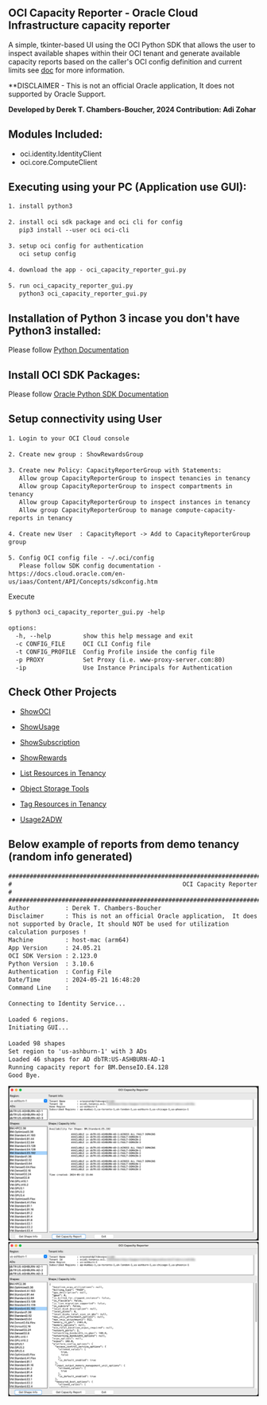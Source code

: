 ## OCI Capacity Reporter - Oracle Cloud Infrastructure capacity reporter

A simple, tkinter-based UI using the OCI Python SDK that allows the user to inspect available shapes within their OCI tenant and generate available
capacity reports based on the caller's OCI config definition and current limits see [doc](https://docs.oracle.com/en-us/iaas/Content/API/Concepts/sdkconfig.htm) for more information.

**DISCLAIMER - This is not an official Oracle application,  It does not supported by Oracle Support.

**Developed by Derek T. Chambers-Boucher, 2024 Contribution: Adi Zohar**

## Modules Included:
- oci.identity.IdentityClient
- oci.core.ComputeClient

## Executing using your PC (Application use GUI):
```
1. install python3
   
2. install oci sdk package and oci cli for config
   pip3 install --user oci oci-cli

3. setup oci config for authentication
   oci setup config

4. download the app - oci_capacity_reporter_gui.py

5. run oci_capacity_reporter_gui.py
   python3 oci_capacity_reporter_gui.py
```

## Installation of Python 3 incase you don't have Python3 installed:
Please follow [Python Documentation](https://docs.python.org/3/using/index.html)

## Install OCI SDK Packages:
Please follow [Oracle Python SDK Documentation](https://github.com/oracle/oci-python-sdk)


## Setup connectivity using User

```  
1. Login to your OCI Cloud console

2. Create new group : ShowRewardsGroup  

3. Create new Policy: CapacityReporterGroup with Statements:
   Allow group CapacityReporterGroup to inspect tenancies in tenancy
   Allow group CapacityReporterGroup to inspect compartments in tenancy
   Allow group CapacityReporterGroup to inspect instances in tenancy
   Allow group CapacityReporterGroup to manage compute-capacity-reports in tenancy

4. Create new User  : CapacityReport -> Add to CapacityReporterGroup group  

5. Config OCI config file - ~/.oci/config
   Please follow SDK config documentation - https://docs.cloud.oracle.com/en-us/iaas/Content/API/Concepts/sdkconfig.htm 
```

Execute  

```
$ python3 oci_capacity_reporter_gui.py -help  

options:
  -h, --help         show this help message and exit
  -c CONFIG_FILE     OCI CLI Config file
  -t CONFIG_PROFILE  Config Profile inside the config file
  -p PROXY           Set Proxy (i.e. www-proxy-server.com:80)
  -ip                Use Instance Principals for Authentication
```

## Check Other Projects

- [ShowOCI](https://github.com/oracle/oci-python-sdk/tree/master/examples/showoci)

- [ShowUsage](https://github.com/oracle/oci-python-sdk/tree/master/examples/showusage)

- [ShowSubscription](https://github.com/oracle/oci-python-sdk/tree/master/examples/showsubscription)

- [ShowRewards](https://github.com/oracle/oci-python-sdk/tree/master/examples/showrewards)

- [List Resources in Tenancy](https://github.com/oracle/oci-python-sdk/tree/master/examples/list_resources_in_tenancy)

- [Object Storage Tools](https://github.com/oracle/oci-python-sdk/tree/master/examples/object_storage)

- [Tag Resources in Tenancy](https://github.com/oracle/oci-python-sdk/tree/master/examples/tag_resources_in_tenancy)

- [Usage2ADW](https://github.com/oracle-samples/usage-reports-to-adw)


## Below example of reports from demo tenancy (random info generated)

```
########################################################################################################################
#                                                OCI Capacity Reporter                                                 #
########################################################################################################################
Author          : Derek T. Chambers-Boucher
Disclaimer      : This is not an official Oracle application,  It does not supported by Oracle, It should NOT be used for utilization calculation purposes !
Machine         : host-mac (arm64)
App Version     : 24.05.21
OCI SDK Version : 2.123.0
Python Version  : 3.10.6
Authentication  : Config File
Date/Time       : 2024-05-21 16:48:20
Command Line    : 

Connecting to Identity Service...

Loaded 6 regions.
Initiating GUI...

Loaded 98 shapes
Set region to 'us-ashburn-1' with 3 ADs
Loaded 46 shapes for AD dbTR:US-ASHBURN-AD-1
Running capacity report for BM.DenseIO.E4.128
Good Bye.

```
![img1](img1.png)
![img2](img2.png)
